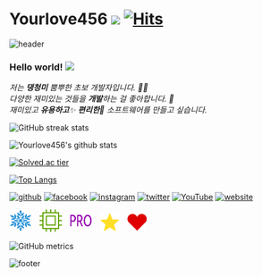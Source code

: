# Yourlove456&nbsp;<img src="https://github.com/Yourlove456/" width="30px"> [![Hits](https://hits.seeyoufarm.com/api/count/incr/badge.svg?url=https%3A%2F%2Fgithub.com%2FYourlove456%2FYourlove456)](https://hits.seeyoufarm.com) 

![header](https://capsule-render.vercel.app/api?type=wave&color=gradient&height=300&section=header&text=Yourlove456's%20Github&fontSize=40)

### Hello world!&nbsp;<img src="https://github.com/" width="24px">

<p>
  <em>
    저는 <b>댕청미</b> 뿜뿌한 초보 개발자입니다. 👨‍💻 <br>
    다양한 재미있는 것들을 <b>개발</b>하는 걸 좋아합니다. 🎁 <br>
    재미있고 <b>유용하고</b>✨ <b>편리한</b>🎉 소프트웨어를 만들고 싶습니다. 
  </em>  
</p>

![GitHub streak stats](https://github-readme-streak-stats.herokuapp.com/?user=yourlove456) 

![Yourlove456's github stats](https://github-readme-stats.vercel.app/api?username=yourlove456&show_icons=true&theme=tokyonight)

[![Solved.ac tier](http://mazassumnida.wtf/api/v2/generate_badge?boj=Yourlove456)](https://solved.ac/Yourlove456)

[![Top Langs](https://github-readme-stats.vercel.app/api/top-langs/?username=yourlove456)](https://github.com/anuraghazra/github-readme-stats)



[<img src='https://cdn.jsdelivr.net/npm/simple-icons@3.0.1/icons/github.svg' alt='github' height='40'>](https://github.com/yourlove456)  [<img src='https://cdn.jsdelivr.net/npm/simple-icons@3.0.1/icons/facebook.svg' alt='facebook' height='40'>](https://www.facebook.com//)  [<img src='https://cdn.jsdelivr.net/npm/simple-icons@3.0.1/icons/instagram.svg' alt='instagram' height='40'>](https://www.instagram.com///)  [<img src='https://cdn.jsdelivr.net/npm/simple-icons@3.0.1/icons/twitter.svg' alt='twitter' height='40'>](https://twitter.com//)  [<img src='https://cdn.jsdelivr.net/npm/simple-icons@3.0.1/icons/youtube.svg' alt='YouTube' height='40'>](https://www.youtube.com/channel/https://www.youtube.com/)  [<img src='https://cdn.jsdelivr.net/npm/simple-icons@3.0.1/icons/icloud.svg' alt='website' height='40'>](https://blog.naver.com/yourlove456)  

<a href='https://archiveprogram.github.com/'><img src='https://raw.githubusercontent.com/acervenky/animated-github-badges/master/assets/acbadge.gif' width='40' height='40'></a> <a href='https://docs.github.com/en/developers'><img src='https://raw.githubusercontent.com/acervenky/animated-github-badges/master/assets/devbadge.gif' width='40' height='40'></a> <a href='https://github.com/pricing'><img src='https://raw.githubusercontent.com/acervenky/animated-github-badges/master/assets/pro.gif' width='40' height='40'></a> <a href='https://stars.github.com/'><img src='https://raw.githubusercontent.com/acervenky/animated-github-badges/master/assets/starbadge.gif' width='35' height='35'></a> <a href='https://docs.github.com/en/github/supporting-the-open-source-community-with-github-sponsors'><img src='https://raw.githubusercontent.com/acervenky/animated-github-badges/master/assets/sponsorbadge.gif' width='35' height='35'></a> 



![GitHub metrics](https://metrics.lecoq.io/yourlove456)
  
![footer](https://capsule-render.vercel.app/api?type=wave&color=gradient&height=150&section=footer)

